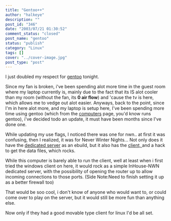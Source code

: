 ```yaml
---
title: "Gentoo++"
author: "halkeye"
description: ""
post_id: "346"
date: "2003/07/21 01:30:52"
comment_status: "closed"
post_name: "gentoo"
status: "publish"
category: "Linux"
tags: []
cover: "../cover-image.jpg"
post_type: "post"
---
```


I just doubled my respect for [gentoo](https://www.gentoo.org) tonight.

Since my fan is broken, i've been spending alot more time in the guest room where my laptop currently is, mainly due to the fact that its IS alot cooler than my room (without the fan, its **0 air flow**) and 'cause the tv is here, which allows me to vedge out alot easier. Anyways, back to the point, since I'm in here alot more, and my laptop is setup here, I've been spending more time using gentoo (which from the [computers](/computers/) page, you'd know runs gentoo), i've decided todo an update, it must have been months since I've done one.

While updating my use flags, I noticed there was one for nwn.. at first it was confusing, then I realized, it was for Never Winter Nights... Not only does it have the [dedicated server](https://nwn.bioware.com/downloads/standaloneserver.html) as an ebuild, but it also has the [client, ](https://nwn.bioware.com/downloads/linuxclient.html)and a hack to get the data files, which rocks.

While this computer is barely able to run the client, well at least when i first tried the windows client on here, it would rock as a simple InHouse-NWN dedicated server, with the possibility of opening the router up to allow incoming connections to those ports. (Side Note:Need to finish setting it up as a better firewall too)

That would be soo cool, i don't know of anyone who would want to, or could come over to play on the server, but it would still be more fun than anything else.

Now only if they had a good movable type client for linux I'd be all set.